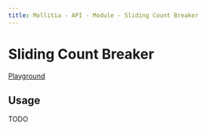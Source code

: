 ```yaml
---
title: Mollitia - API - Module - Sliding Count Breaker
---
```

# Sliding Count Breaker

[Playground](sliding-count-breaker)

## Usage

TODO
